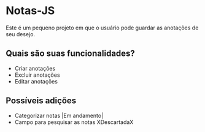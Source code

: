 # Notas-JS
Este é um pequeno projeto em que o usuário pode guardar as anotações de seu desejo.

## Quais são suas funcionalidades?

- Criar anotações
- Excluir anotações
- Editar anotações

## Possíveis adições

- Categorizar notas |Em andamento|
- Campo para pesquisar as notas XDescartadaX
